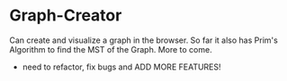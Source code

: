 # Graph-Creator
Can create and visualize a graph in the browser. So far it also has Prim's Algorithm to find the MST of the Graph. More to come.

- need to refactor, fix bugs and ADD MORE FEATURES!
